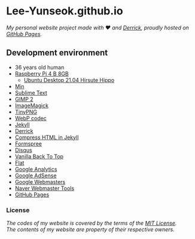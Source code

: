 # Lee-Yunseok.github.io
_My personal website project made with :hearts: and [Derrick](https://github.com/artemsheludko/derrick), proudly hosted on [GitHub Pages](https://pages.github.com/)._

## Development environment
- 36 years old human
- [Raspberry Pi 4 B 8GB](https://www.raspberrypi.org/)
  - [Ubuntu Desktop 21.04 Hirsute Hippo](https://ubuntu.com/download/raspberry-pi)
- [Min](https://minbrowser.github.io/min/)
- [Sublime Text](https://www.sublimetext.com/)
- [GIMP 2](https://www.gimp.org/)
- [ImageMagick](https://imagemagick.org/)
- [TinyPNG](https://github.com/vasilcovsky/pytinypng)
- [WebP codec](https://chromium.googlesource.com/webm/libwebp)
- [Jekyll](https://jekyllrb.com/)
- [Derrick](https://github.com/artemsheludko/derrick)
- [Compress HTML in Jekyll](http://jch.penibelst.de/)
- [Formspree](https://formspree.io/)
- [Disqus](https://disqus.com/)
- [Vanilla Back To Top](https://github.com/vfeskov/vanilla-back-to-top)
- [Flat](https://flat.io)
- [Google Analytics](https://analytics.google.com/analytics/web/)
- [Google AdSense](https://www.google.com/adsense/)
- [Google Webmasters](https://www.google.com/webmasters/)
- [Naver Webmaster Tools](https://webmastertool.naver.com/)
- [GitHub Pages](https://pages.github.com/)

### License
_The codes of my website is covered by the terms of the [MIT License](https://github.com/lee-yunseok/Lee-Yunseok.github.io/blob/master/LICENSE).  
The contents of my website are property of their respective owners._

